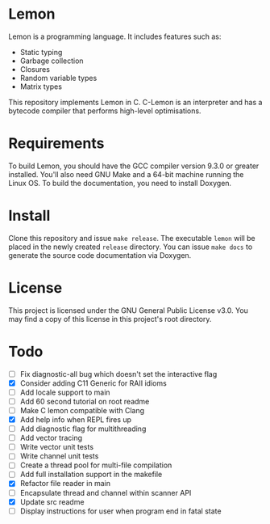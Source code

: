 # Lemon

Lemon is a programming language. It includes features such as:

- Static typing
- Garbage collection
- Closures
- Random variable types
- Matrix types

This repository implements Lemon in C. C-Lemon is an interpreter and has a bytecode compiler that performs high-level optimisations.

# Requirements

To build Lemon, you should have the GCC compiler version 9.3.0 or greater installed. You'll also need GNU Make and a 64-bit machine running the Linux OS. To build the documentation, you need to install Doxygen.

# Install

Clone this repository and issue `make release`. The executable `lemon` will be placed in the newly created `release` directory. You can issue `make docs` to generate the source code documentation via Doxygen.

# License

This project is licensed under the GNU General Public License v3.0. You may find a copy of this license in this project's root directory.

# Todo

- [ ] Fix diagnostic-all bug which doesn't set the interactive flag
- [X] Consider adding C11 Generic for RAII idioms
- [ ] Add locale support to main
- [ ] Add 60 second tutorial on root readme
- [ ] Make C lemon compatible with Clang
- [X] Add help info when REPL fires up
- [ ] Add diagnostic flag for multithreading
- [ ] Add vector tracing
- [ ] Write vector unit tests
- [ ] Write channel unit tests
- [ ] Create a thread pool for multi-file compilation
- [ ] Add full installation support in the makefile
- [X] Refactor file reader in main
- [ ] Encapsulate thread and channel within scanner API
- [X] Update src readme
- [ ] Display instructions for user when program end in fatal state

